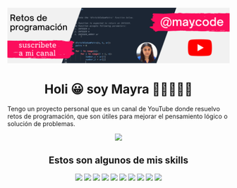 ![Header GitHub mayracmg](https://github.com/mayracmg/mayracmg/blob/09e11bf2931820878219be9e3483a056ca956d72/Banner.png)
<h1 align='center'>Holi 😀 soy Mayra 👗👩‍🏫👩‍💻</h1>
Tengo un proyecto personal que es un canal de YouTube donde resuelvo retos de programación, que son útiles para mejorar el pensamiento lógico o solución de problemas.


<p align='center'>
  <a href="https://www.youtube.com/@maycode" target="_blank">
    <img src="https://img.shields.io/static/v1?style=for-the-badge&message=YouTube&color=FF0000&logo=YouTube&logoColor=FFFFFF&label=maycode" />
  </a>
</p>

<h2 align='center'>Estos son algunos de mis skills</h2>
<p align='center'>
  <img src="https://img.shields.io/static/v1?style=for-the-badge&message=C+Sharp&color=239120&logo=C+Sharp&logoColor=FFFFFF&label=" />
  <img src="https://img.shields.io/static/v1?style=for-the-badge&message=Python&color=3776AB&logo=Python&logoColor=FFFFFF&label=" />
  <img src="https://img.shields.io/static/v1?style=for-the-badge&message=Microsoft+SQL+Server&color=CC2927&logo=Microsoft+SQL+Server&logoColor=FFFFFF&label=" />
  <img src="https://img.shields.io/static/v1?style=for-the-badge&message=React&color=222222&logo=React&logoColor=61DAFB&label=" />
  <img src="https://img.shields.io/static/v1?style=for-the-badge&message=Oracle&color=F80000&logo=Oracle&logoColor=FFFFFF&label=" />
  <img src="https://img.shields.io/static/v1?style=for-the-badge&message=Microsoft+Azure&color=0078D4&logo=Microsoft+Azure&logoColor=FFFFFF&label=" />
  <img src="https://img.shields.io/static/v1?style=for-the-badge&message=.NET&color=512BD4&logo=.NET&logoColor=FFFFFF&label=" />
  <img src="https://img.shields.io/static/v1?style=for-the-badge&message=JavaScript&color=222222&logo=JavaScript&logoColor=F7DF1E&label=" />
  <img src="https://img.shields.io/static/v1?style=for-the-badge&message=NumPy&color=013243&logo=NumPy&logoColor=FFFFFF&label=" />
  <img src="https://img.shields.io/static/v1?style=for-the-badge&message=pandas&color=150458&logo=pandas&logoColor=FFFFFF&label=" />
</p>
